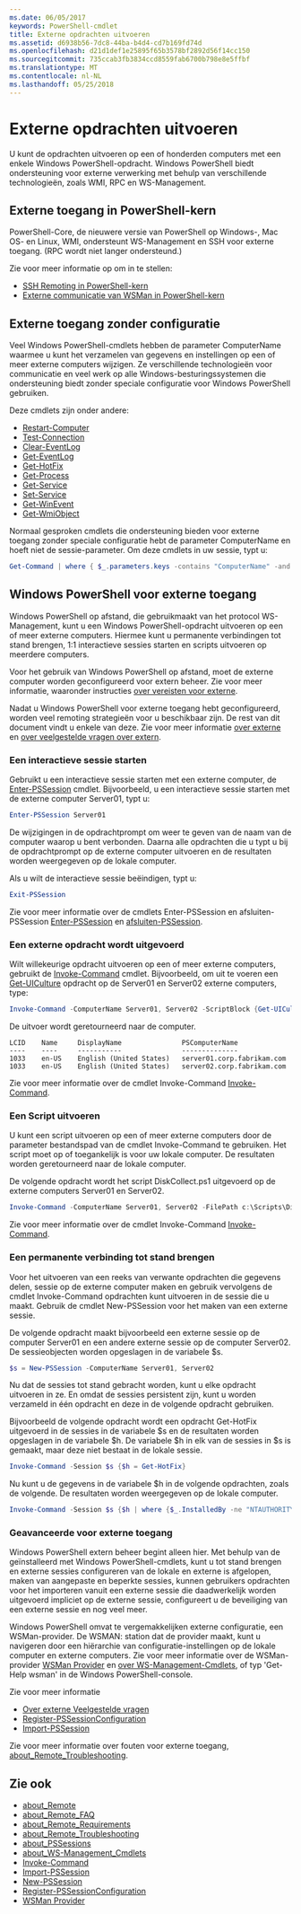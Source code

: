 ```yaml
---
ms.date: 06/05/2017
keywords: PowerShell-cmdlet
title: Externe opdrachten uitvoeren
ms.assetid: d6938b56-7dc8-44ba-b4d4-cd7b169fd74d
ms.openlocfilehash: d21d1def1e25895f65b3578bf2892d56f14cc150
ms.sourcegitcommit: 735ccab3fb3834ccd8559fab6700b798e8e5ffbf
ms.translationtype: MT
ms.contentlocale: nl-NL
ms.lasthandoff: 05/25/2018
---
```

# <a name="running-remote-commands"></a>Externe opdrachten uitvoeren

U kunt de opdrachten uitvoeren op een of honderden computers met een enkele Windows PowerShell-opdracht. Windows PowerShell biedt ondersteuning voor externe verwerking met behulp van verschillende technologieën, zoals WMI, RPC en WS-Management.

## <a name="remoting-in-powershell-core"></a>Externe toegang in PowerShell-kern

PowerShell-Core, de nieuwere versie van PowerShell op Windows-, Mac OS- en Linux, WMI, ondersteunt WS-Management en SSH voor externe toegang.
(RPC wordt niet langer ondersteund.)

Zie voor meer informatie op om in te stellen:

* [SSH Remoting in PowerShell-kern][ssh-remoting]
* [Externe communicatie van WSMan in PowerShell-kern][wsman-remoting]

## <a name="remoting-without-configuration"></a>Externe toegang zonder configuratie

Veel Windows PowerShell-cmdlets hebben de parameter ComputerName waarmee u kunt het verzamelen van gegevens en instellingen op een of meer externe computers wijzigen. Ze verschillende technologieën voor communicatie en veel werk op alle Windows-besturingssystemen die ondersteuning biedt zonder speciale configuratie voor Windows PowerShell gebruiken.

Deze cmdlets zijn onder andere:

* [Restart-Computer](https://go.microsoft.com/fwlink/?LinkId=821625)
* [Test-Connection](https://go.microsoft.com/fwlink/?LinkId=821646)
* [Clear-EventLog](https://go.microsoft.com/fwlink/?LinkId=821568)
* [Get-EventLog](https://go.microsoft.com/fwlink/?LinkId=821585)
* [Get-HotFix](https://go.microsoft.com/fwlink/?LinkId=821586)
* [Get-Process](https://go.microsoft.com/fwlink/?linkid=821590)
* [Get-Service](https://go.microsoft.com/fwlink/?LinkId=821593)
* [Set-Service](https://go.microsoft.com/fwlink/?LinkId=821633)
* [Get-WinEvent](https://go.microsoft.com/fwlink/?linkid=821529)
* [Get-WmiObject](https://go.microsoft.com/fwlink/?LinkId=821595)

Normaal gesproken cmdlets die ondersteuning bieden voor externe toegang zonder speciale configuratie hebt de parameter ComputerName en hoeft niet de sessie-parameter. Om deze cmdlets in uw sessie, typt u:

```powershell
Get-Command | where { $_.parameters.keys -contains "ComputerName" -and $_.parameters.keys -notcontains "Session"}
```

## <a name="windows-powershell-remoting"></a>Windows PowerShell voor externe toegang

Windows PowerShell op afstand, die gebruikmaakt van het protocol WS-Management, kunt u een Windows PowerShell-opdracht uitvoeren op een of meer externe computers. Hiermee kunt u permanente verbindingen tot stand brengen, 1:1 interactieve sessies starten en scripts uitvoeren op meerdere computers.

Voor het gebruik van Windows PowerShell op afstand, moet de externe computer worden geconfigureerd voor extern beheer. Zie voor meer informatie, waaronder instructies [over vereisten voor externe](https://technet.microsoft.com/library/dd315349.aspx).

Nadat u Windows PowerShell voor externe toegang hebt geconfigureerd, worden veel remoting strategieën voor u beschikbaar zijn. De rest van dit document vindt u enkele van deze. Zie voor meer informatie [over externe](https://technet.microsoft.com/library/dd347744.aspx) en [over veelgestelde vragen over extern](https://technet.microsoft.com/library/dd347744.aspx).

### <a name="start-an-interactive-session"></a>Een interactieve sessie starten

Gebruikt u een interactieve sessie starten met een externe computer, de [Enter-PSSession](https://go.microsoft.com/fwlink/?LinkId=821477) cmdlet.
Bijvoorbeeld, u een interactieve sessie starten met de externe computer Server01, typt u:

```powershell
Enter-PSSession Server01
```

De wijzigingen in de opdrachtprompt om weer te geven van de naam van de computer waarop u bent verbonden. Daarna alle opdrachten die u typt u bij de opdrachtprompt op de externe computer uitvoeren en de resultaten worden weergegeven op de lokale computer.

Als u wilt de interactieve sessie beëindigen, typt u:

```powershell
Exit-PSSession
```

Zie voor meer informatie over de cmdlets Enter-PSSession en afsluiten-PSSession [Enter-PSSession](https://go.microsoft.com/fwlink/?LinkId=821477) en [afsluiten-PSSession](https://go.microsoft.com/fwlink/?LinkID=821478).

### <a name="run-a-remote-command"></a>Een externe opdracht wordt uitgevoerd

Wilt willekeurige opdracht uitvoeren op een of meer externe computers, gebruikt de [Invoke-Command](https://go.microsoft.com/fwlink/?LinkId=821493) cmdlet.
Bijvoorbeeld, om uit te voeren een [Get-UICulture](https://go.microsoft.com/fwlink/?LinkId=821806) opdracht op de Server01 en Server02 externe computers, type:

```powershell
Invoke-Command -ComputerName Server01, Server02 -ScriptBlock {Get-UICulture}
```

De uitvoer wordt geretourneerd naar de computer.

```output
LCID    Name     DisplayName               PSComputerName
----    ----     -----------               --------------
1033    en-US    English (United States)   server01.corp.fabrikam.com
1033    en-US    English (United States)   server02.corp.fabrikam.com
```

Zie voor meer informatie over de cmdlet Invoke-Command [Invoke-Command](https://go.microsoft.com/fwlink/?LinkId=821493).

### <a name="run-a-script"></a>Een Script uitvoeren

U kunt een script uitvoeren op een of meer externe computers door de parameter bestandspad van de cmdlet Invoke-Command te gebruiken. Het script moet op of toegankelijk is voor uw lokale computer. De resultaten worden geretourneerd naar de lokale computer.

De volgende opdracht wordt het script DiskCollect.ps1 uitgevoerd op de externe computers Server01 en Server02.

```powershell
Invoke-Command -ComputerName Server01, Server02 -FilePath c:\Scripts\DiskCollect.ps1
```

Zie voor meer informatie over de cmdlet Invoke-Command [Invoke-Command](https://go.microsoft.com/fwlink/?LinkId=821493).

### <a name="establish-a-persistent-connection"></a>Een permanente verbinding tot stand brengen

Voor het uitvoeren van een reeks van verwante opdrachten die gegevens delen, sessie op de externe computer maken en gebruik vervolgens de cmdlet Invoke-Command opdrachten kunt uitvoeren in de sessie die u maakt. Gebruik de cmdlet New-PSSession voor het maken van een externe sessie.

De volgende opdracht maakt bijvoorbeeld een externe sessie op de computer Server01 en een andere externe sessie op de computer Server02. De sessieobjecten worden opgeslagen in de variabele $s.

```powershell
$s = New-PSSession -ComputerName Server01, Server02
```

Nu dat de sessies tot stand gebracht worden, kunt u elke opdracht uitvoeren in ze. En omdat de sessies persistent zijn, kunt u worden verzameld in één opdracht en deze in de volgende opdracht gebruiken.

Bijvoorbeeld de volgende opdracht wordt een opdracht Get-HotFix uitgevoerd in de sessies in de variabele $s en de resultaten worden opgeslagen in de variabele $h. De variabele $h in elk van de sessies in $s is gemaakt, maar deze niet bestaat in de lokale sessie.

```powershell
Invoke-Command -Session $s {$h = Get-HotFix}
```

Nu kunt u de gegevens in de variabele $h in de volgende opdrachten, zoals de volgende. De resultaten worden weergegeven op de lokale computer.

```powershell
Invoke-Command -Session $s {$h | where {$_.InstalledBy -ne "NTAUTHORITY\SYSTEM"}}
```

### <a name="advanced-remoting"></a>Geavanceerde voor externe toegang

Windows PowerShell extern beheer begint alleen hier. Met behulp van de geïnstalleerd met Windows PowerShell-cmdlets, kunt u tot stand brengen en externe sessies configureren van de lokale en externe is afgelopen, maken van aangepaste en beperkte sessies, kunnen gebruikers opdrachten voor het importeren vanuit een externe sessie die daadwerkelijk worden uitgevoerd impliciet op de externe sessie, configureert u de beveiliging van een externe sessie en nog veel meer.

Windows PowerShell omvat te vergemakkelijken externe configuratie, een WSMan-provider. De WSMAN: station dat de provider maakt, kunt u navigeren door een hiërarchie van configuratie-instellingen op de lokale computer en externe computers.
Zie voor meer informatie over de WSMan-provider [WSMan Provider](https://technet.microsoft.com/library/dd819476.aspx) en [over WS-Management-Cmdlets](https://technet.microsoft.com/library/dd819481.aspx), of typ 'Get-Help wsman' in de Windows PowerShell-console.

Zie voor meer informatie

- [Over externe Veelgestelde vragen](https://technet.microsoft.com/library/dd315359.aspx)
- [Register-PSSessionConfiguration](https://go.microsoft.com/fwlink/?LinkId=821508)
- [Import-PSSession](https://go.microsoft.com/fwlink/?LinkId=821821)

Zie voor meer informatie over fouten voor externe toegang, [about_Remote_Troubleshooting](https://technet.microsoft.com/library/dd347642.aspx).

## <a name="see-also"></a>Zie ook

- [about_Remote](https://technet.microsoft.com/library/9b4a5c87-9162-4adf-bdfe-fbc80b9b8970)
- [about_Remote_FAQ](https://technet.microsoft.com/library/e23702fd-9415-4a98-9975-390a4d3adc42)
- [about_Remote_Requirements](https://technet.microsoft.com/library/da213949-134c-4741-b307-81f4492ba1bd)
- [about_Remote_Troubleshooting](https://technet.microsoft.com/library/2f890148-8578-49ed-85ea-79a489dd6317)
- [about_PSSessions](https://technet.microsoft.com/library/7a9b4e0e-fa1b-47b0-92f6-6e2995d70acb)
- [about_WS-Management_Cmdlets](https://technet.microsoft.com/library/6ed3370a-ea10-45a5-9493-696aeace27ed)
- [Invoke-Command](https://go.microsoft.com/fwlink/?LinkId=821493)
- [Import-PSSession](https://go.microsoft.com/fwlink/?LinkId=821821)
- [New-PSSession](https://go.microsoft.com/fwlink/?LinkId=821498)
- [Register-PSSessionConfiguration](https://go.microsoft.com/fwlink/?LinkId=821508)
- [WSMan Provider](https://technet.microsoft.com/library/66fe1241-e08f-49ca-832f-a84c33ca8735)

[wsman-remoting]: WSMan-Remoting-in-PowerShell-Core.md
[ssh-remoting]: SSH-Remoting-in-PowerShell-Core.md